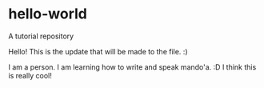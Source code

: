 # hello-world
A tutorial repository


Hello! This is the update that will be made to the file. :)

I am a person. I am learning how to write and speak mando'a. :D
I think this is really cool!
